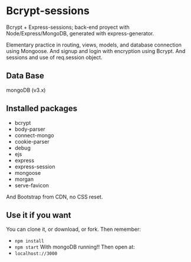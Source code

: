 # Bcrypt-sessions

Bcrypt + Express-sessions; back-end proyect with Node/Express/MongoDB, generated with express-generator.

Elementary practice in routing, views, models, and database connection using Mongoose. And signup and login with encryption using Bcrypt. And sessions and use of
req.session object.

## Data Base

mongoDB (v3.x)

## Installed packages

- bcrypt
- body-parser
- connect-mongo
- cookie-parser
- debug
- ejs
- express
- express-session
- mongoose
- morgan
- serve-favicon

And Bootstrap from CDN, no CSS reset.

## Use it if you want
You can clone it, or download, or fork.
Then remember:
- `npm install`
- `npm start` With mongoDB running!!
Then open at:
- `localhost://3000`
